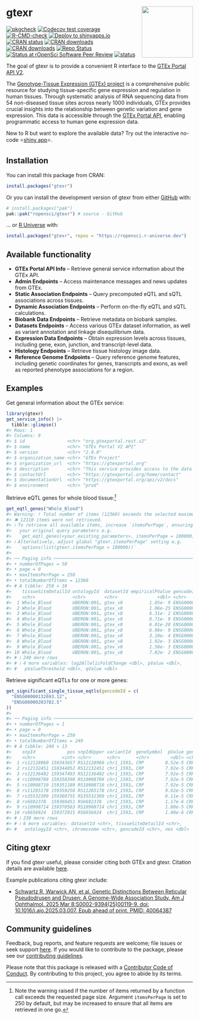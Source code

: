 
<!-- README.md is generated from README.Rmd. Please edit that file -->

# gtexr <a href="https://docs.ropensci.org/gtexr/"><img src="man/figures/logo.png" align="right" height="138"/></a>

<!-- badges: start -->

[![pkgcheck](https://github.com/ropensci/gtexr/actions/workflows/pkgcheck.yaml/badge.svg)](https://github.com/ropensci/gtexr/actions/workflows/pkgcheck.yaml)
[![Codecov test
coverage](https://codecov.io/gh/ropensci/gtexr/branch/main/graph/badge.svg)](https://app.codecov.io/gh/ropensci/gtexr?branch=main)
[![R-CMD-check](https://github.com/ropensci/gtexr/actions/workflows/R-CMD-check.yaml/badge.svg)](https://github.com/ropensci/gtexr/actions/workflows/R-CMD-check.yaml)
[![Deploy to
shinyapps.io](https://github.com/ropensci/gtexr/actions/workflows/shinyapps-deploy.yaml/badge.svg)](https://github.com/ropensci/gtexr/actions/workflows/shinyapps-deploy.yaml)
[![CRAN
status](https://www.r-pkg.org/badges/version/gtexr)](https://CRAN.R-project.org/package=gtexr)
[![CRAN
downloads](https://cranlogs.r-pkg.org/badges/gtexr)](https://CRAN.R-project.org/package=gtexr)
[![CRAN
downloads](https://cranlogs.r-pkg.org/badges/grand-total/gtexr)](https://CRAN.R-project.org/package=gtexr)
[![Repo
Status](https://www.repostatus.org/badges/latest/active.svg)](https://www.repostatus.org/#active)
[![Status at rOpenSci Software Peer
Review](https://badges.ropensci.org/684_status.svg)](https://github.com/ropensci/software-review/issues/684)
[![status](https://joss.theoj.org/papers/cacfc67c0fd0bd3ff269e68ef8ad795c/status.svg)](https://joss.theoj.org/papers/cacfc67c0fd0bd3ff269e68ef8ad795c)

<!-- badges: end -->

The goal of gtexr is to provide a convenient R interface to the [GTEx
Portal API
V2](https://gtexportal.org/api/v2/redoc#tag/GTEx-Portal-API-Info).

The [Genotype-Tissue Expression (GTEx)
project](https://www.gtexportal.org/home/) is a comprehensive public
resource for studying tissue-specific gene expression and regulation in
human tissues. Through systematic analysis of RNA sequencing data from
54 non-diseased tissue sites across nearly 1000 individuals, GTEx
provides crucial insights into the relationship between genetic
variation and gene expression. This data is accessible through the [GTEx
Portal
API](https://gtexportal.org/api/v2/redoc#tag/GTEx-Portal-API-Info),
enabling programmatic access to human gene expression data.

New to R but want to explore the available data? Try out the interactive
no-code ⭐[shiny app](https://7hocgq-rmgpanw.shinyapps.io/gtexr/)⭐.

## Installation

You can install this package from CRAN:

``` r
install.packages("gtexr")
```

Or you can install the development version of gtexr from either
[GitHub](https://github.com/ropensci/gtexr) with:

``` r
# install.packages("pak")
pak::pak("ropensci/gtexr") # source - GitHub
```

… or [R Universe](https://ropensci.r-universe.dev/builds) with:

``` r
install.packages("gtexr", repos = "https://ropensci.r-universe.dev")
```

## Available functionality

- **GTEx Portal API Info** – Retrieve general service information about
  the GTEx API.  
- **Admin Endpoints** – Access maintenance messages and news updates
  from GTEx.  
- **Static Association Endpoints** – Query precomputed eQTL and sQTL
  associations across tissues.  
- **Dynamic Association Endpoints** – Perform on-the-fly eQTL and sQTL
  calculations.  
- **Biobank Data Endpoints** – Retrieve metadata on biobank samples.
- **Datasets Endpoints** – Access various GTEx dataset information, as
  well as variant annotation and linkage disequilibrium data.
- **Expression Data Endpoints** – Obtain expression levels across
  tissues, including gene, exon, junction, and transcript-level data.  
- **Histology Endpoints** – Retrieve tissue histology image data.  
- **Reference Genome Endpoints** – Query reference genome features,
  including genetic coordinates for genes, transcripts and exons, as
  well as reported phenotype associations for a region.

## Examples

Get general information about the GTEx service:

``` r
library(gtexr)
get_service_info() |>
  tibble::glimpse()
#> Rows: 1
#> Columns: 9
#> $ id                <chr> "org.gtexportal.rest.v2"
#> $ name              <chr> "GTEx Portal V2 API"
#> $ version           <chr> "2.0.0"
#> $ organization_name <chr> "GTEx Project"
#> $ organization_url  <chr> "https://gtexportal.org"
#> $ description       <chr> "This service provides access to the data powering t…
#> $ contactUrl        <chr> "https://gtexportal.org/home/contact"
#> $ documentationUrl  <chr> "https://gtexportal.org/api/v2/docs"
#> $ environment       <chr> "prod"
```

Retrieve eQTL genes for whole blood tissue:[^1]

``` r
get_eqtl_genes("Whole_Blood")
#> Warning: ! Total number of items (12360) exceeds the selected maximum page size (250).
#> ✖ 12110 items were not retrieved.
#> ℹ To retrieve all available items, increase `itemsPerPage`, ensuring you reuse
#>   your original query parameters e.g.
#>   `get_eqtl_genes(<your_existing_parameters>, itemsPerPage = 100000)`
#> ℹ Alternatively, adjust global "gtexr.itemsPerPage" setting e.g.
#>   `options(list(gtexr.itemsPerPage = 100000))`
#> 
#> ── Paging info ─────────────────────────────────────────────────────────────────
#> • numberOfPages = 50
#> • page = 0
#> • maxItemsPerPage = 250
#> • totalNumberOfItems = 12360
#> # A tibble: 250 × 10
#>    tissueSiteDetailId ontologyId  datasetId empiricalPValue gencodeId geneSymbol
#>    <chr>              <chr>       <chr>               <dbl> <chr>     <chr>     
#>  1 Whole_Blood        UBERON:001… gtex_v8          1.05e- 9 ENSG0000… WASH7P    
#>  2 Whole_Blood        UBERON:001… gtex_v8          1.06e-25 ENSG0000… RP11-34P1…
#>  3 Whole_Blood        UBERON:001… gtex_v8          6.31e- 2 ENSG0000… CICP27    
#>  4 Whole_Blood        UBERON:001… gtex_v8          8.71e- 9 ENSG0000… RP11-34P1…
#>  5 Whole_Blood        UBERON:001… gtex_v8          6.01e-20 ENSG0000… RP11-34P1…
#>  6 Whole_Blood        UBERON:001… gtex_v8          6.96e- 9 ENSG0000… RP11-34P1…
#>  7 Whole_Blood        UBERON:001… gtex_v8          3.10e- 4 ENSG0000… RP11-34P1…
#>  8 Whole_Blood        UBERON:001… gtex_v8          1.92e- 3 ENSG0000… ABC7-4304…
#>  9 Whole_Blood        UBERON:001… gtex_v8          1.58e- 3 ENSG0000… RP11-34P1…
#> 10 Whole_Blood        UBERON:001… gtex_v8          7.82e- 2 ENSG0000… AP006222.2
#> # ℹ 240 more rows
#> # ℹ 4 more variables: log2AllelicFoldChange <dbl>, pValue <dbl>,
#> #   pValueThreshold <dbl>, qValue <dbl>
```

Retrieve significant eQTLs for one or more genes:

``` r
get_significant_single_tissue_eqtls(gencodeId = c(
  "ENSG00000132693.12",
  "ENSG00000203782.5"
))
#> 
#> ── Paging info ─────────────────────────────────────────────────────────────────
#> • numberOfPages = 1
#> • page = 0
#> • maxItemsPerPage = 250
#> • totalNumberOfItems = 249
#> # A tibble: 249 × 13
#>    snpId            pos snpIdUpper variantId  geneSymbol  pValue geneSymbolUpper
#>    <chr>          <int> <chr>      <chr>      <chr>        <dbl> <chr>          
#>  1 rs12128960 159343657 RS12128960 chr1_1593… CRP        8.52e-5 CRP            
#>  2 rs12132451 159344052 RS12132451 chr1_1593… CRP        7.92e-5 CRP            
#>  3 rs12136402 159347493 RS12136402 chr1_1593… CRP        7.92e-5 CRP            
#>  4 rs10908709 159350390 RS10908709 chr1_1593… CRP        7.92e-5 CRP            
#>  5 rs10908710 159351189 RS10908710 chr1_1593… CRP        7.92e-5 CRP            
#>  6 rs11265178 159359256 RS11265178 chr1_1593… CRP        9.62e-5 CRP            
#>  7 rs35532309 159360755 RS35532309 chr1_1593… CRP        6.11e-5 CRP            
#>  8 rs6692378  159369451 RS6692378  chr1_1593… CRP        1.17e-6 CRP            
#>  9 rs10908714 159370563 RS10908714 chr1_1593… CRP        1.80e-5 CRP            
#> 10 rs6656924  159372915 RS6656924  chr1_1593… CRP        1.00e-6 CRP            
#> # ℹ 239 more rows
#> # ℹ 6 more variables: datasetId <chr>, tissueSiteDetailId <chr>,
#> #   ontologyId <chr>, chromosome <chr>, gencodeId <chr>, nes <dbl>
```

## Citing gtexr

If you find gtexr useful, please consider citing both GTEx and gtexr.
Citation details are available
[here](https://docs.ropensci.org/gtexr/authors.html#citation).

Example publications citing gtexr include:

- [Schwartz R, Warwick AN, et al. Genetic Distinctions Between Reticular
  Pseudodrusen and Drusen: A Genome-Wide Association Study. Am J
  Ophthalmol. 2025 Mar 8:S0002-9394(25)00119-9. doi:
  10.1016/j.ajo.2025.03.007. Epub ahead of print. PMID:
  40064387](https://pubmed.ncbi.nlm.nih.gov/40064387/)

## Community guidelines

Feedback, bug reports, and feature requests are welcome; file issues or
seek support [here](https://github.com/ropensci/gtexr/issues). If you
would like to contribute to the package, please see our [contributing
guidelines](https://docs.ropensci.org/gtexr/CONTRIBUTING.html).

Please note that this package is released with a [Contributor Code of
Conduct](https://ropensci.org/code-of-conduct/). By contributing to this
project, you agree to abide by its terms.

[^1]: Note the warning raised if the number of items returned by a
    function call exceeds the requested page size. Argument
    `itemsPerPage` is set to 250 by default, but may be increased to
    ensure that all items are retrieved in one go.
